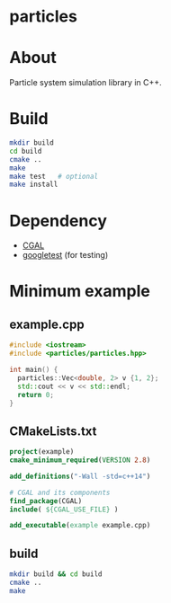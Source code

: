 particles
=========

# About

Particle system simulation library in C++.

# Build

```bash
mkdir build
cd build
cmake ..
make
make test   # optional
make install
```

# Dependency

- [CGAL](https://www.cgal.org/)
- [googletest](https://code.google.com/p/googletest/) (for testing)

# Minimum example

## example.cpp

```cpp
#include <iostream>
#include <particles/particles.hpp>

int main() {
  particles::Vec<double, 2> v {1, 2};
  std::cout << v << std::endl;
  return 0;
}
```

## CMakeLists.txt

```cmake
project(example)
cmake_minimum_required(VERSION 2.8)

add_definitions("-Wall -std=c++14")

# CGAL and its components
find_package(CGAL)
include( ${CGAL_USE_FILE} )

add_executable(example example.cpp)
```

## build

```sh
mkdir build && cd build
cmake ..
make
```
